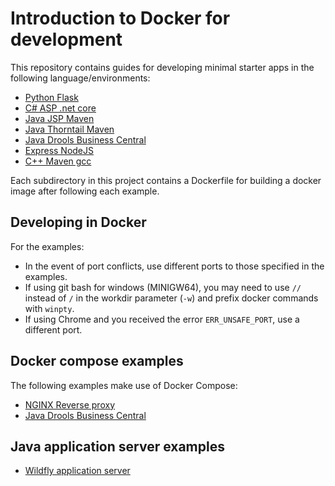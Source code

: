 # Introduction to Docker for development
This repository contains guides for developing minimal starter apps in the following language/environments:
- [Python Flask](flask)
- [C# ASP .net core](dotnetcore)
- [Java JSP Maven](maven)
- [Java Thorntail Maven](thorntail)
- [Java Drools Business Central](drools)
- [Express NodeJS](node)
- [C++ Maven gcc](maven)

Each subdirectory in this project contains a Dockerfile for building a docker image after following each example.

## Developing in Docker
For the examples:
- In the event of port conflicts, use different ports to those specified in the examples.
- If using git bash for windows (MINIGW64), you may need to use ```//``` instead of ```/``` in the workdir parameter (```-w```) and prefix docker commands with ```winpty```.
- If using Chrome and you received the error ```ERR_UNSAFE_PORT```, use a different port.

## Docker compose examples
The following examples make use of Docker Compose:
- [NGINX Reverse proxy](compose)
- [Java Drools Business Central](drools)

## Java application server examples
- [Wildfly application server](wildfly)
